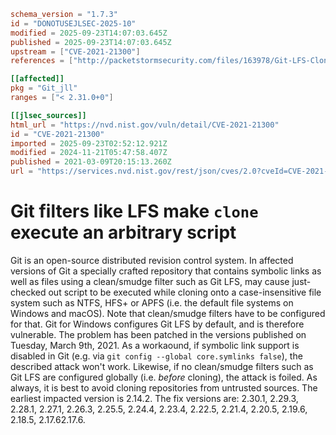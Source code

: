 ```toml
schema_version = "1.7.3"
id = "DONOTUSEJLSEC-2025-10"
modified = 2025-09-23T14:07:03.645Z
published = 2025-09-23T14:07:03.645Z
upstream = ["CVE-2021-21300"]
references = ["http://packetstormsecurity.com/files/163978/Git-LFS-Clone-Command-Execution.html", "http://seclists.org/fulldisclosure/2021/Apr/60", "http://www.openwall.com/lists/oss-security/2021/03/09/3", "https://git-scm.com/docs/git-config#Documentation/git-config.txt-coresymlinks", "https://git-scm.com/docs/gitattributes#_filter", "https://github.com/git/git/commit/684dd4c2b414bcf648505e74498a608f28de4592", "https://github.com/git/git/security/advisories/GHSA-8prw-h3cq-mghm", "https://lists.debian.org/debian-lts-announce/2022/10/msg00014.html", "https://lists.fedoraproject.org/archives/list/package-announce%40lists.fedoraproject.org/message/BBPNGLQSYJHLZZ37BO42YY6S5OTIF4L4/", "https://lists.fedoraproject.org/archives/list/package-announce%40lists.fedoraproject.org/message/LCLJJLKKMS5WRFO6C475AOUZTWQLIARX/", "https://lists.fedoraproject.org/archives/list/package-announce%40lists.fedoraproject.org/message/LMXX2POK5X576BSDWSXGU7EIK6I72ERU/", "https://lore.kernel.org/git/xmqqim6019yd.fsf%40gitster.c.googlers.com/", "https://security.gentoo.org/glsa/202104-01", "https://support.apple.com/kb/HT212320", "http://packetstormsecurity.com/files/163978/Git-LFS-Clone-Command-Execution.html", "http://seclists.org/fulldisclosure/2021/Apr/60", "http://www.openwall.com/lists/oss-security/2021/03/09/3", "https://git-scm.com/docs/git-config#Documentation/git-config.txt-coresymlinks", "https://git-scm.com/docs/gitattributes#_filter", "https://github.com/git/git/commit/684dd4c2b414bcf648505e74498a608f28de4592", "https://github.com/git/git/security/advisories/GHSA-8prw-h3cq-mghm", "https://lists.debian.org/debian-lts-announce/2022/10/msg00014.html", "https://lists.fedoraproject.org/archives/list/package-announce%40lists.fedoraproject.org/message/BBPNGLQSYJHLZZ37BO42YY6S5OTIF4L4/", "https://lists.fedoraproject.org/archives/list/package-announce%40lists.fedoraproject.org/message/LCLJJLKKMS5WRFO6C475AOUZTWQLIARX/", "https://lists.fedoraproject.org/archives/list/package-announce%40lists.fedoraproject.org/message/LMXX2POK5X576BSDWSXGU7EIK6I72ERU/", "https://lore.kernel.org/git/xmqqim6019yd.fsf%40gitster.c.googlers.com/", "https://security.gentoo.org/glsa/202104-01", "https://support.apple.com/kb/HT212320"]

[[affected]]
pkg = "Git_jll"
ranges = ["< 2.31.0+0"]

[[jlsec_sources]]
html_url = "https://nvd.nist.gov/vuln/detail/CVE-2021-21300"
id = "CVE-2021-21300"
imported = 2025-09-23T02:52:12.921Z
modified = 2024-11-21T05:47:58.407Z
published = 2021-03-09T20:15:13.260Z
url = "https://services.nvd.nist.gov/rest/json/cves/2.0?cveId=CVE-2021-21300"
```

# Git filters like LFS make `clone` execute an arbitrary script

Git is an open-source distributed revision control system. In affected versions of Git a specially crafted repository that contains symbolic links as well as files using a clean/smudge filter such as Git LFS, may cause just-checked out script to be executed while cloning onto a case-insensitive file system such as NTFS, HFS+ or APFS (i.e. the default file systems on Windows and macOS). Note that clean/smudge filters have to be configured for that. Git for Windows configures Git LFS by default, and is therefore vulnerable. The problem has been patched in the versions published on Tuesday, March 9th, 2021. As a workaound, if symbolic link support is disabled in Git (e.g. via `git config --global core.symlinks false`), the described attack won't work. Likewise, if no clean/smudge filters such as Git LFS are configured globally (i.e. *before* cloning), the attack is foiled. As always, it is best to avoid cloning repositories from untrusted sources. The earliest impacted version is 2.14.2. The fix versions are: 2.30.1, 2.29.3, 2.28.1, 2.27.1, 2.26.3, 2.25.5, 2.24.4, 2.23.4, 2.22.5, 2.21.4, 2.20.5, 2.19.6, 2.18.5, 2.17.62.17.6.

